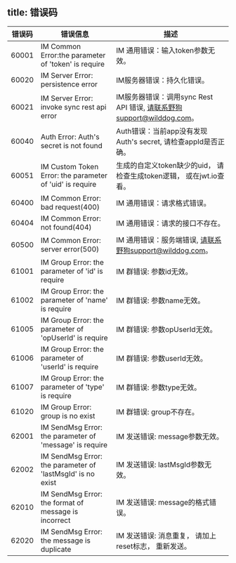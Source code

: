 
title: 错误码
---
| 错误码   | 错误信息                                     | 描述                                       |
| ----- | ---------------------------------------- | ---------------------------------------- |
| 60001 | IM Common Error:the parameter of 'token' is require | IM 通用错误：输入token参数无效。                     |
| 60020 | IM Server Error: persistence error       | IM服务器错误：持久化错误。                           |
| 60021 | IM Server Error: invoke sync rest api error | IM服务器错误：调用sync Rest API 错误, 请联系野狗support@wilddog.com。 |
| 60040 | Auth Error: Auth's secret is not found   | Auth错误：当前app没有发现Auth's secret, 请检查appId是否正确。 |
| 60051 | IM Custom Token Error: the parameter of 'uid' is require | 生成的自定义token缺少的uid， 请检查生成token逻辑， 或在jwt.io查看。 |
| 60400 | IM Common Error: bad request(400)        | IM 通用错误：请求格式错误。                          |
| 60404 | IM Common Error: not found(404)          | IM 通用错误：请求的接口不存在。                        |
| 60500 | IM Common Error: server error(500)       | IM 通用错误：服务端错误, 请联系野狗support@wilddog.com。 |
| 61001 | IM Group Error: the parameter of 'id' is require | IM 群错误: 参数id无效。                          |
| 61002 | IM Group Error: the parameter of 'name' is require | IM 群错误: 参数name无效。                        |
| 61005 | IM Group Error: the parameter of 'opUserId' is require | IM 群错误: 参数opUserId无效。                    |
| 61006 | IM Group Error: the parameter of 'userId' is require | IM 群错误: 参数userId无效。                      |
| 61007 | IM Group Error: the parameter of 'type' is require | IM 群错误: 参数type无效。                        |
| 61020 | IM Group Error: group is no exist        | IM 群错误: group不存在。                        |
| 62001 | IM SendMsg Error:  the parameter of 'message' is require | IM 发送错误: message参数无效。                    |
| 62002 | IM SendMsg Error: the parameter of 'lastMsgId' is no exist | IM 发送错误: lastMsgId参数无效。                  |
| 62010 | IM SendMsg Error: the format of message is incorrect | IM 发送错误: message的格式错误。                   |
| 62020 | IM SendMsg Error: the message is duplicate | IM 发送错误: 消息重复， 请加上reset标志， 重新发送。         |

